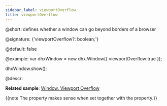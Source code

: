 ```yaml
---
sidebar_label: viewportOverflow
title: viewportOverflow
---          
```


@short: defines whether a window can go beyond borders of a browser

@signature: {'viewportOverflow?: boolean;'}

@default: false

@example:
var dhxWindow = new dhx.Window({
    viewportOverflow:true
});

dhxWindow.show();

@descr:

**Related sample**: [Window. Viewport Overflow](https://snippet.dhtmlx.com/qfhdlzri)

{{note The property makes sense when set together with the [](window/api/window_movable_config.md) property.}}

[comment]: # (@related: window/how_to_start.md window/configuration.md#overflowing-browser-window)
